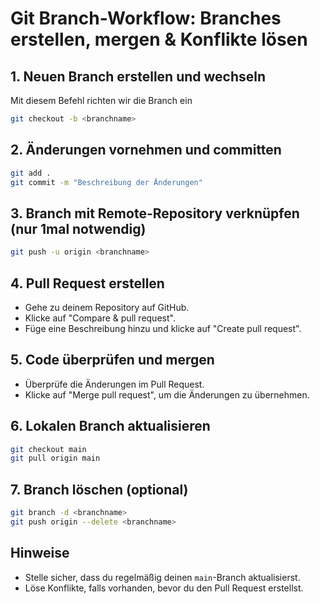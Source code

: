# Git Branch-Workflow: Branches erstellen, mergen & Konflikte lösen

## 1. Neuen Branch erstellen und wechseln
Mit diesem Befehl richten wir die Branch ein
```bash
git checkout -b <branchname>
```

## 2. Änderungen vornehmen und committen
```bash
git add .
git commit -m "Beschreibung der Änderungen"
```

## 3. Branch mit Remote-Repository verknüpfen (nur 1mal notwendig)
```bash
git push -u origin <branchname>
```

## 4. Pull Request erstellen
- Gehe zu deinem Repository auf GitHub.
- Klicke auf "Compare & pull request".
- Füge eine Beschreibung hinzu und klicke auf "Create pull request".

## 5. Code überprüfen und mergen
- Überprüfe die Änderungen im Pull Request.
- Klicke auf "Merge pull request", um die Änderungen zu übernehmen.

## 6. Lokalen Branch aktualisieren
```bash
git checkout main
git pull origin main
```

## 7. Branch löschen (optional)
```bash
git branch -d <branchname>
git push origin --delete <branchname>
```

## Hinweise
- Stelle sicher, dass du regelmäßig deinen `main`-Branch aktualisierst.
- Löse Konflikte, falls vorhanden, bevor du den Pull Request erstellst.





